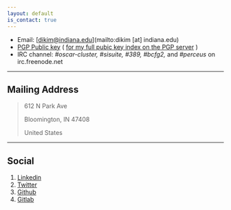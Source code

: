 ```yaml
---
layout: default
is_contact: true
---
```


* Email: [dikim@indiana.edu](mailto:dikim [at] indiana.edu)
* [PGP Public key](dikim_public_key.asc) ( [for my full pubic key index on the PGP server](http://pgp.mit.edu:11371/pks/lookup?search=dikim%40indiana.edu&op=vindex&fingerprint=on) )
* IRC channel: *#oscar-cluster, #sisuite, #389, #bcfg2,* and *#perceus* on irc.freenode.net


---

## Mailing Address

> 612 N Park Ave
>
> Bloomington, IN 47408
>
> United States

---

## Social

1. [Linkedin](https://www.linkedin.com/in/donginnkim/)
2. [Twitter](https://twitter.com/potatoid)
3. [Github](https://github.com/dikim33)
3. [Gitlab](https://gitlab.com/dikim331)
